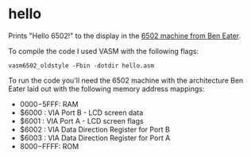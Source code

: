 # hello
Prints "Hello 6502!" to the display in the [6502 machine from Ben Eater](https://eater.net/6502).

To compile the code I used VASM with the following flags:
```
vasm6502_oldstyle -Fbin -dotdir hello.asm
```

To run the code you'll need the 6502 machine with the architecture Ben Eater laid out with the following memory address mappings:
- $0000-$5FFF: RAM
- $6000      : VIA Port B - LCD screen data
- $6001      : VIA Port A - LCD screen flags
- $6002      : VIA Data Direction Register for Port B
- $6003      : VIA Data Direction Register for Port A
- $8000-$FFFF: ROM
